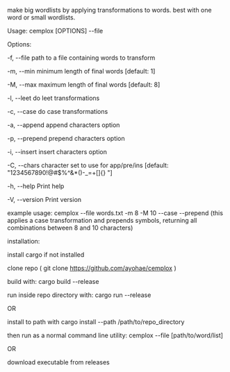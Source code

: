 make big wordlists by applying transformations to words. best with one word or small wordlists.

Usage: cemplox [OPTIONS] --file <FILE>


Options:

  -f, --file <FILE>    path to a file containing words to transform
  
  -m, --min <MIN>      minimum length of final words [default: 1]
  
  -M, --max <MAX>      maximum length of final words [default: 8]
  
  -l, --leet           do leet transformations
  
  -c, --case           do case transformations
  
  -a, --append         append characters option
  
  -p, --prepend        prepend characters option
  
  -i, --insert         insert characters option
  
  -C, --chars <CHARS>  character set to use for app/pre/ins [default: "1234567890!@#$%^&*()-_=+[]{} "]
  
  -h, --help           Print help
  
  -V, --version        Print version



  example usage: cemplox --file words.txt -m 8 -M 10 --case --prepend (this applies a case transformation and prepends symbols, returning all combinations between 8 and 10 characters)
  

  installation:

  install cargo if not installed
  
  clone repo ( git clone https://github.com/ayohae/cemplox )
  
  build with: cargo build --release
  
  run inside repo directory with: cargo run --release
  
  OR
  
  install to path with cargo install --path /path/to/repo_directory 
  
  then run as a normal command line utility: cemplox --file [path/to/word/list]

  OR

  download executable from releases

